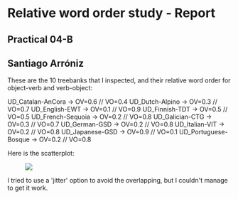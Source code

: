 # Relative word order study - Report
## Practical 04-B
## Santiago Arróniz

These are the 10 treebanks that I inspected, and their relative word order for object-verb and verb-object:

UD_Catalan-AnCora -> OV=0.6 // VO=0.4
UD_Dutch-Alpino -> OV=0.3 // VO=0.7
UD_English-EWT -> OV=0.1 // VO=0.9
UD_Finnish-TDT -> OV=0.5 // VO=0.5
UD_French-Sequoia -> OV=0.2 // VO=0.8
UD_Galician-CTG -> OV=0.3 // VO=0.7
UD_German-GSD -> OV=0.2 // VO=0.8
UD_Italian-VIT -> OV=0.2 // VO=0.8
UD_Japanese-GSD -> OV=0.9 // VO=0.1
UD_Portuguese-Bosque -> OV=0.2 // VO=0.8

Here is the scatterplot:

<figure style="width: 600px" class="center">
    <a href="https://github.com/sarroniz/LING-L545/tree/master/04_Parsing/images/plot_practical04.png"><img src="https://github.com/sarroniz/LING-L545/tree/master/04_Parsing/images/plot_practical04.png"></a>
</figure>

I tried to use a 'jitter' option to avoid the overlapping, but I couldn't manage to get it work.
